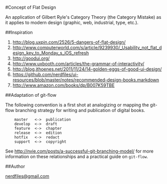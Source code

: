 #Concept of Flat Design

An application of Gilbert Ryle's Category Theory (the Category Mistake) as it applies to modern design 
(graphic, web, industrial, type, etc.).

##Inspiration

1. http://blog.uxpin.com/2526/5-dangers-of-flat-design/
2. http://www.computerworld.com/s/article/9239930/_Usability_not_flat_design_key_to_Monday_s_iOS_refresh
3. http://goodui.org/
4. http://www.uxbooth.com/articles/the-grammar-of-interactivity/
5. http://blog.jthoenes.net/2011/11/24/14-golden-eggs-of-good-ui-design/
6. https://github.com/nerdfiles/ui-resources/blob/master/notes/recommended-design-books.markdown
7. http://www.amazon.com/books/dp/B007K59TBE

##Adaptation of git-flow

The following convention is a first shot at analogizing or mapping the git-flow branching strategy 
for writing and publication of digital books.

		master   <->  publication
		develop  <->  draft
		feature  <->  chapter
		release  <->  edition
		hotfix   <->  redact
		support  <->  copyright

See http://nvie.com/posts/a-successful-git-branching-model/ for more information on these relationships 
and a practical guide on ``git-flow``.

##Author

nerdfiles@gmail.com

